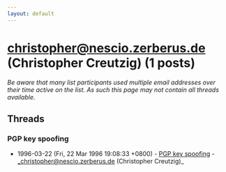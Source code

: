 ```yaml
---
layout: default
---
```


# christopher@nescio.zerberus.de (Christopher Creutzig) (1 posts)

_Be aware that many list participants used multiple email addresses over their time active on the list. As such this page may not contain all threads available._

## Threads

### PGP key spoofing
+ 1996-03-22 (Fri, 22 Mar 1996 19:08:33 +0800) - [PGP key spoofing](/archive/1996/03/aa3251d5adda35cfa2ae29ad73b71d8525ec5ee89952fdb8591e82c2178aab0f) - _christopher@nescio.zerberus.de (Christopher Creutzig)_

